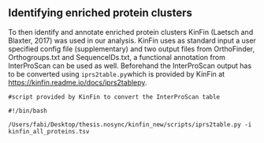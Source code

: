## Identifying enriched protein clusters
To then identify and annotate enriched protein clusters KinFin (Laetsch and Blaxter, 2017) was used in our analysis. KinFin uses as standard input a user specified config file (supplementary) and two output files from OrthoFinder, Orthogroups.txt and SequenceIDs.txt, a functional annotation from InterProScan can be used as well.
Beforehand the InterProScan output has to be converted using `iprs2table.py`which is provided by KinFin at https://kinfin.readme.io/docs/iprs2tablepy.
```
#script provided by KinFin to convert the InterProScan table

#!/bin/bash

/Users/fabi/Desktop/thesis.nosync/kinfin_new/scripts/iprs2table.py -i kinfin_all_proteins.tsv


